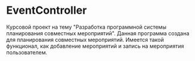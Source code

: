 # EventController
Курсовой проект на тему "Разработка программной системы планирования совместных мероприятий". Данная программа создана для планирования совместных мероприятий. Имеется такой функционал, как добавление мероприятий и запись на мероприятия пользователем.
